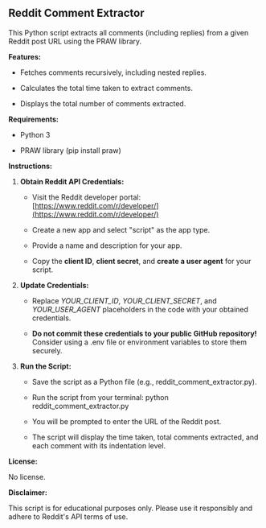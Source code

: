 **Reddit Comment Extractor**
----------------------------

This Python script extracts all comments (including replies) from a given Reddit post URL using the PRAW library.

**Features:**

*   Fetches comments recursively, including nested replies.
    
*   Calculates the total time taken to extract comments.
    
*   Displays the total number of comments extracted.
    

**Requirements:**

*   Python 3
    
*   PRAW library (pip install praw)
    

**Instructions:**

1.  **Obtain Reddit API Credentials:**
    
    *   Visit the Reddit developer portal: [https://www.reddit.com/r/developer/](https://www.reddit.com/r/developer/)
        
    *   Create a new app and select "script" as the app type.
        
    *   Provide a name and description for your app.
        
    *   Copy the **client ID**, **client secret**, and **create a user agent** for your script.
        
2.  **Update Credentials:**
    
    *   Replace _YOUR\_CLIENT\_ID_, _YOUR\_CLIENT\_SECRET_, and _YOUR\_USER\_AGENT_ placeholders in the code with your obtained credentials.
        
    *   **Do not commit these credentials to your public GitHub repository!** Consider using a .env file or environment variables to store them securely.
        
3.  **Run the Script:**
    
    *   Save the script as a Python file (e.g., reddit\_comment\_extractor.py).
        
    *   Run the script from your terminal: python reddit\_comment\_extractor.py
        
    *   You will be prompted to enter the URL of the Reddit post.
        
    *   The script will display the time taken, total comments extracted, and each comment with its indentation level.
        

**License:**

No license.

**Disclaimer:**

This script is for educational purposes only. Please use it responsibly and adhere to Reddit's API terms of use.
